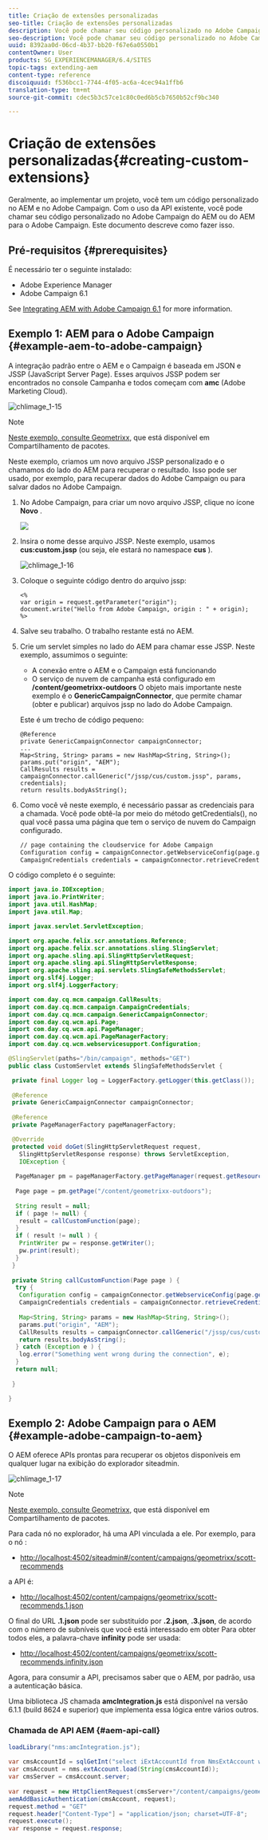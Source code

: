 ```yaml
---
title: Criação de extensões personalizadas
seo-title: Criação de extensões personalizadas
description: Você pode chamar seu código personalizado no Adobe Campaign do AEM ou do AEM para o Adobe Campaign
seo-description: Você pode chamar seu código personalizado no Adobe Campaign do AEM ou do AEM para o Adobe Campaign
uuid: 8392aa0d-06cd-4b37-bb20-f67e6a0550b1
contentOwner: User
products: SG_EXPERIENCEMANAGER/6.4/SITES
topic-tags: extending-aem
content-type: reference
discoiquuid: f536bcc1-7744-4f05-ac6a-4cec94a1ffb6
translation-type: tm+mt
source-git-commit: cdec5b3c57ce1c80c0ed6b5cb7650b52cf9bc340

---
```



# Criação de extensões personalizadas{#creating-custom-extensions}

Geralmente, ao implementar um projeto, você tem um código personalizado no AEM e no Adobe Campaign. Com o uso da API existente, você pode chamar seu código personalizado no Adobe Campaign do AEM ou do AEM para o Adobe Campaign. Este documento descreve como fazer isso.

## Pré-requisitos {#prerequisites}

É necessário ter o seguinte instalado:

* Adobe Experience Manager
* Adobe Campaign 6.1

See [Integrating AEM with Adobe Campaign 6.1](/help/sites-administering/campaignonpremise.md) for more information.

## Exemplo 1: AEM para o Adobe Campaign {#example-aem-to-adobe-campaign}

A integração padrão entre o AEM e o Campaign é baseada em JSON e JSSP (JavaScript Server Page). Esses arquivos JSSP podem ser encontrados no console Campanha e todos começam com **amc** (Adobe Marketing Cloud).

![chlimage_1-15](assets/chlimage_1-15.png)

>[!NOTE]
>
>[Neste exemplo, consulte Geometrixx](/help/sites-developing/we-retail.md), que está disponível em Compartilhamento de pacotes.

Neste exemplo, criamos um novo arquivo JSSP personalizado e o chamamos do lado do AEM para recuperar o resultado. Isso pode ser usado, por exemplo, para recuperar dados do Adobe Campaign ou para salvar dados no Adobe Campaign.

1. No Adobe Campaign, para criar um novo arquivo JSSP, clique no ícone **Novo** .

   ![](do-not-localize/chlimage_1-4.png)

1. Insira o nome desse arquivo JSSP. Neste exemplo, usamos **cus:custom.jssp** (ou seja, ele estará no namespace **cus** ).

   ![chlimage_1-16](assets/chlimage_1-16.png)

1. Coloque o seguinte código dentro do arquivo jssp:

   ```
   <%
   var origin = request.getParameter("origin");
   document.write("Hello from Adobe Campaign, origin : " + origin);
   %>
   ```

1. Salve seu trabalho. O trabalho restante está no AEM.
1. Crie um servlet simples no lado do AEM para chamar esse JSSP. Neste exemplo, assumimos o seguinte:

   * A conexão entre o AEM e o Campaign está funcionando
   * O serviço de nuvem de campanha está configurado em **/content/geometrixx-outdoors**
   O objeto mais importante neste exemplo é o **GenericCampaignConnector**, que permite chamar (obter e publicar) arquivos jssp no lado do Adobe Campaign.

   Este é um trecho de código pequeno:

   ```
   @Reference
   private GenericCampaignConnector campaignConnector;
   ...
   Map<String, String> params = new HashMap<String, String>();
   params.put("origin", "AEM"); 
   CallResults results = campaignConnector.callGeneric("/jssp/cus/custom.jssp", params, credentials);
   return results.bodyAsString();
   ```

1. Como você vê neste exemplo, é necessário passar as credenciais para a chamada. Você pode obtê-la por meio do método getCredentials(), no qual você passa uma página que tem o serviço de nuvem do Campaign configurado.

   ```xml
   // page containing the cloudservice for Adobe Campaign
   Configuration config = campaignConnector.getWebserviceConfig(page.getContentResource().getParent());
   CampaignCredentials credentials = campaignConnector.retrieveCredentials(config);
   ```

O código completo é o seguinte:

```java
import java.io.IOException;
import java.io.PrintWriter;
import java.util.HashMap;
import java.util.Map;

import javax.servlet.ServletException;

import org.apache.felix.scr.annotations.Reference;
import org.apache.felix.scr.annotations.sling.SlingServlet;
import org.apache.sling.api.SlingHttpServletRequest;
import org.apache.sling.api.SlingHttpServletResponse;
import org.apache.sling.api.servlets.SlingSafeMethodsServlet;
import org.slf4j.Logger;
import org.slf4j.LoggerFactory;

import com.day.cq.mcm.campaign.CallResults;
import com.day.cq.mcm.campaign.CampaignCredentials;
import com.day.cq.mcm.campaign.GenericCampaignConnector;
import com.day.cq.wcm.api.Page;
import com.day.cq.wcm.api.PageManager;
import com.day.cq.wcm.api.PageManagerFactory;
import com.day.cq.wcm.webservicesupport.Configuration;

@SlingServlet(paths="/bin/campaign", methods="GET")
public class CustomServlet extends SlingSafeMethodsServlet {

 private final Logger log = LoggerFactory.getLogger(this.getClass());
 
 @Reference
 private GenericCampaignConnector campaignConnector;
 
 @Reference
 private PageManagerFactory pageManagerFactory;

 @Override
 protected void doGet(SlingHttpServletRequest request,
   SlingHttpServletResponse response) throws ServletException,
   IOException {
  
  PageManager pm = pageManagerFactory.getPageManager(request.getResourceResolver());
  
  Page page = pm.getPage("/content/geometrixx-outdoors");
  
  String result = null;
  if ( page != null) {
   result = callCustomFunction(page);
  }
  if ( result != null ) {
   PrintWriter pw = response.getWriter();
   pw.print(result);
  }
 }
 
 private String callCustomFunction(Page page ) {
  try {
   Configuration config = campaignConnector.getWebserviceConfig(page.getContentResource().getParent());
   CampaignCredentials credentials = campaignConnector.retrieveCredentials(config);
   
   Map<String, String> params = new HashMap<String, String>();
   params.put("origin", "AEM");
   CallResults results = campaignConnector.callGeneric("/jssp/cus/custom.jssp", params, credentials);
   return results.bodyAsString();
  } catch (Exception e ) {
   log.error("Something went wrong during the connection", e);
  }
  return null;
  
 }

}
```

## Exemplo 2: Adobe Campaign para o AEM {#example-adobe-campaign-to-aem}

O AEM oferece APIs prontas para recuperar os objetos disponíveis em qualquer lugar na exibição do explorador siteadmin.

![chlimage_1-17](assets/chlimage_1-17.png)

>[!NOTE]
>
>[Neste exemplo, consulte Geometrixx](/help/sites-developing/we-retail.md), que está disponível em Compartilhamento de pacotes.

Para cada nó no explorador, há uma API vinculada a ele. Por exemplo, para o nó :

* [http://localhost:4502/siteadmin#/content/campaigns/geometrixx/scott-recommends](http://localhost:4502/siteadmin#/content/campaigns/geometrixx/scott-recommends)

a API é:

* [http://localhost:4502/content/campaigns/geometrixx/scott-recommends.1.json](http://localhost:4502/content/campaigns/geometrixx/scott-recommends.2.json)

O final do URL **.1.json** pode ser substituído por **.2.json**, **.3.json**, de acordo com o número de subníveis que você está interessado em obter Para obter todos eles, a palavra-chave **infinity** pode ser usada:

* [http://localhost:4502/content/campaigns/geometrixx/scott-recommends.infinity.json](http://localhost:4502/content/campaigns/geometrixx/scott-recommends.2.json)

Agora, para consumir a API, precisamos saber que o AEM, por padrão, usa a autenticação básica.

Uma biblioteca JS chamada **amcIntegration.js** está disponível na versão 6.1.1 (build 8624 e superior) que implementa essa lógica entre vários outros.

### Chamada de API AEM {#aem-api-call}

```java
loadLibrary("nms:amcIntegration.js");
 
var cmsAccountId = sqlGetInt("select iExtAccountId from NmsExtAccount where sName=$(sz)","aemInstance")
var cmsAccount = nms.extAccount.load(String(cmsAccountId));
var cmsServer = cmsAccount.server;
 
var request = new HttpClientRequest(cmsServer+"/content/campaigns/geometrixx.infinity.json")
aemAddBasicAuthentication(cmsAccount, request);
request.method = "GET"
request.header["Content-Type"] = "application/json; charset=UTF-8";
request.execute();
var response = request.response;
```

